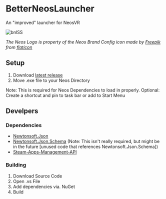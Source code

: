 # BetterNeosLauncher
An "improved" launcher for NeosVR

![bnlSS](https://user-images.githubusercontent.com/45884377/115166205-ecdb0700-a07f-11eb-92d0-8066e3927aba.png)

*The Neos Logo is property of the Neos Brand*
*Config icon made by [Freepik](https://www.freepik.com) from [flaticon](www.flaticon.com)*

## Setup

1) Download [latest release](https://github.com/200Tigersbloxed/BetterNeosLauncher/releases/latest)
2) Move .exe file to your Neos Directory

Note: This is required for Neos Dependencies to load in properly.
Optional: Create a shortcut and pin to task bar or add to Start Menu

## Develpers

### Dependencies

+ [Newtonsoft.Json](https://github.com/JamesNK/Newtonsoft.Json)
+ [Newtonsoft.Json.Schema](https://github.com/JamesNK/Newtonsoft.Json.Schema)
(Note: This isn't really required, but might be in the future [unused code that references Newtonsoft.Json.Schema])
+ [Steam-Apps-Management-API](https://github.com/Indieteur/Steam-Apps-Management-API)

### Building

1) Download Source Code
2) Open .vs File
3) Add dependencies via. NuGet
4) Build
